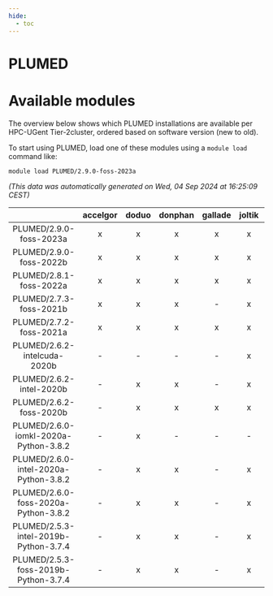 ```yaml
---
hide:
  - toc
---
```


PLUMED
======

# Available modules


The overview below shows which PLUMED installations are available per HPC-UGent Tier-2cluster, ordered based on software version (new to old).

To start using PLUMED, load one of these modules using a `module load` command like:

```shell
module load PLUMED/2.9.0-foss-2023a
```

*(This data was automatically generated on Wed, 04 Sep 2024 at 16:25:09 CEST)*  

| |accelgor|doduo|donphan|gallade|joltik|shinx|skitty|
| :---: | :---: | :---: | :---: | :---: | :---: | :---: | :---: |
|PLUMED/2.9.0-foss-2023a|x|x|x|x|x|x|x|
|PLUMED/2.9.0-foss-2022b|x|x|x|x|x|-|x|
|PLUMED/2.8.1-foss-2022a|x|x|x|x|x|-|x|
|PLUMED/2.7.3-foss-2021b|x|x|x|-|x|-|x|
|PLUMED/2.7.2-foss-2021a|x|x|x|x|x|-|x|
|PLUMED/2.6.2-intelcuda-2020b|-|-|-|-|x|-|-|
|PLUMED/2.6.2-intel-2020b|-|x|x|-|x|-|-|
|PLUMED/2.6.2-foss-2020b|-|x|x|x|x|-|x|
|PLUMED/2.6.0-iomkl-2020a-Python-3.8.2|-|x|-|-|-|-|-|
|PLUMED/2.6.0-intel-2020a-Python-3.8.2|-|x|x|-|x|-|x|
|PLUMED/2.6.0-foss-2020a-Python-3.8.2|-|x|x|-|x|-|x|
|PLUMED/2.5.3-intel-2019b-Python-3.7.4|-|x|x|-|x|-|x|
|PLUMED/2.5.3-foss-2019b-Python-3.7.4|-|x|x|-|x|-|x|
